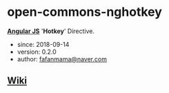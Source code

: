 # open-commons-nghotkey
[__Angular JS__](https://angularjs.org/) '__Hotkey__' Directive.

* since: 2018-09-14
* version: 0.2.0
* author: fafanmama@naver.com

## [Wiki](https://github.com/parkjunhong/open-commons-nghotkey/wiki)
